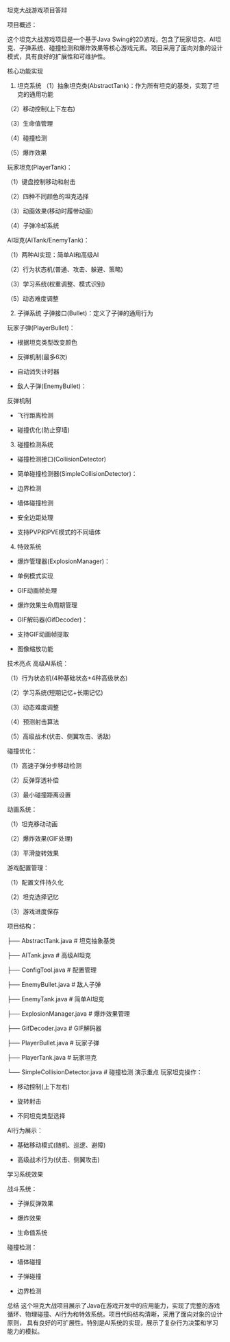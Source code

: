 坦克大战游戏项目答辩

项目概述：

这个坦克大战游戏项目是一个基于Java Swing的2D游戏，包含了玩家坦克、AI坦克、子弹系统、碰撞检测和爆炸效果等核心游戏元素。项目采用了面向对象的设计模式，具有良好的扩展性和可维护性。

核心功能实现
1. 坦克系统
（1）抽象坦克类(AbstractTank)：作为所有坦克的基类，实现了坦克的通用功能

（2）移动控制(上下左右)

（3）生命值管理

（4）碰撞检测

（5）爆炸效果

玩家坦克(PlayerTank)：

（1）键盘控制移动和射击

（2）四种不同颜色的坦克选择

（3）动画效果(移动时履带动画)

（4）子弹冷却系统

AI坦克(AITank/EnemyTank)：

（1）两种AI实现：简单AI和高级AI

（2）行为状态机(普通、攻击、躲避、策略)

（3）学习系统(权重调整、模式识别)

（5）动态难度调整

2. 子弹系统
子弹接口(Bullet)：定义了子弹的通用行为

玩家子弹(PlayerBullet)：

* 根据坦克类型改变颜色

* 反弹机制(最多6次)

* 自动消失计时器

* 敌人子弹(EnemyBullet)：

反弹机制

* 飞行距离检测

* 碰撞优化(防止穿墙)

3. 碰撞检测系统
* 碰撞检测接口(CollisionDetector)

* 简单碰撞检测器(SimpleCollisionDetector)：

* 边界检测

* 墙体碰撞检测

* 安全边距处理

* 支持PVP和PVE模式的不同墙体

4. 特效系统
* 爆炸管理器(ExplosionManager)：

* 单例模式实现

* GIF动画帧处理

* 爆炸效果生命周期管理

* GIF解码器(GifDecoder)：

* 支持GIF动画帧提取

* 图像缩放功能

技术亮点
高级AI系统：

（1）行为状态机(4种基础状态+4种高级状态)

（2）学习系统(短期记忆+长期记忆)

（3）动态难度调整

（4）预测射击算法

（5）高级战术(伏击、侧翼攻击、诱敌)

碰撞优化：

（1）高速子弹分步移动检测

（2）反弹穿透补偿

（3）最小碰撞距离设置

动画系统：

（1）坦克移动动画

（2）爆炸效果(GIF处理)

（3）平滑旋转效果

游戏配置管理：

（1）配置文件持久化

（2）坦克选择记忆

（3）游戏进度保存

项目结构：

├── AbstractTank.java        # 坦克抽象基类

├── AITank.java             # 高级AI坦克

├── ConfigTool.java         # 配置管理

├── EnemyBullet.java        # 敌人子弹

├── EnemyTank.java          # 简单AI坦克

├── ExplosionManager.java   # 爆炸效果管理

├── GifDecoder.java         # GIF解码器

├── PlayerBullet.java       # 玩家子弹

├── PlayerTank.java         # 玩家坦克

└── SimpleCollisionDetector.java # 碰撞检测
演示重点
玩家坦克操作：

* 移动控制(上下左右)

* 旋转射击

* 不同坦克类型选择

AI行为展示：

* 基础移动模式(随机、巡逻、避障)

* 高级战术行为(伏击、侧翼攻击)

学习系统效果

战斗系统：

* 子弹反弹效果

* 爆炸效果

* 生命值系统

碰撞检测：

* 墙体碰撞

* 子弹碰撞

* 边界检测

总结
这个坦克大战项目展示了Java在游戏开发中的应用能力，实现了完整的游戏循环、物理碰撞、AI行为和特效系统。项目代码结构清晰，采用了面向对象的设计原则，
具有良好的可扩展性。特别是AI系统的实现，展示了复杂行为决策和学习能力的模拟。
